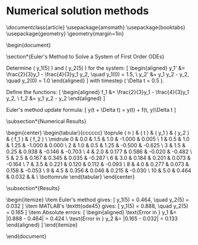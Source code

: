 # Numerical solution methods
\documentclass{article}
\usepackage{amsmath}
\usepackage{booktabs}
\usepackage{geometry}
\geometry{margin=1in}

\begin{document}

\section*{Euler's Method to Solve a System of First Order ODEs}

Determine \( y_1(5) \) and \( y_2(5) \) for the system:
\[
\begin{aligned}
    y_1' &= \frac{2}{3}y_1 - \frac{4}{3}y_1 y_2, \quad y_1(0) = 1.5, \\
    y_2' &= y_1 y_2 - y_2, \quad y_2(0) = 1.0
\end{aligned}
\]
with timestep \( \Delta t = 0.5 \).

Define the functions:
\[
\begin{aligned}
    f_1 &= \frac{2}{3}y_1 - \frac{4}{3}y_1 y_2, \\
    f_2 &= y_1 y_2 - y_2
\end{aligned}
\]

Euler's method update formula:
\[
y(t + \Delta t) = y(t) + f(t, y)\Delta t
\]

\subsection*{Numerical Results}

\begin{center}
\begin{tabular}{cccccc}
\toprule
\( n \) & \( t \) & \( y_1 \) & \( y_2 \) & \( f_1 \) & \( f_2 \) \\
\midrule
0  & 0.0 & 1.5   & 1.0   & -1.000 & 0.005 \\
1  & 0.5 & 1.0   & 1.25  & -1.000 & 0.000 \\
2  & 1.0 & 0.5   & 1.25  & -0.500 & -0.625 \\
3  & 1.5 & 0.25  & 0.938 & -0.146 & -0.703 \\
4  & 2.0 & 0.177 & 0.586 & -0.020 & -0.482 \\
5  & 2.5 & 0.167 & 0.345 & 0.035  & -0.287 \\
6  & 3.0 & 0.184 & 0.201 & 0.073  & -0.164 \\
7  & 3.5 & 0.221 & 0.120 & 0.112  & -0.093 \\
8  & 4.0 & 0.277 & 0.073 & 0.158  & -0.053 \\
9  & 4.5 & 0.356 & 0.046 & 0.215  & -0.030 \\
10 & 5.0 & 0.464 & 0.032 &        &        \\
\bottomrule
\end{tabular}
\end{center}

\subsection*{Results}

\begin{itemize}
    \item Euler's method gives:
    \[
    y_1(5) = 0.464, \quad y_2(5) = 0.032
    \]
    \item MATLAB's \texttt{ode45} gives:
    \[
    y_1(5) = 0.888, \quad y_2(5) = 0.165
    \]
    \item Absolute errors:
    \[
    \begin{aligned}
        \text{Error in } y_1 &= |0.888 - 0.464| = 0.424 \\
        \text{Error in } y_2 &= |0.165 - 0.032| = 0.133
    \end{aligned}
    \]
\end{itemize}

\end{document}

